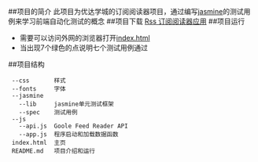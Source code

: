 ##项目的简介
此项目为优达学城的订阅阅读器项目，通过编写[jasmine](https://github.com/jasmine/jasmine)的测试用例来学习前端自动化测试的概念
##项目下载
[Rss 订阅阅读器应用](https://github.com/workcheng/Feed-Reader-Testing_zh)
##项目运行
 - 需要可以访问外网的浏览器打开[index.html](https://github.com/workcheng/Feed-Reader-Testing_zh/blob/master/index.html)
 - 当出现7个绿色的点说明七个测试用例通过
 
##项目结构
````
 --css       样式
 --fonts     字体
 --jasmine 
   --lib     jasmine单元测试框架
   --spec    测试用例
 --js
   --api.js  Goole Feed Reader API
   --app.js  程序启动和加载数据函数
 index.html  主页
 README.md   项目介绍和运行
````